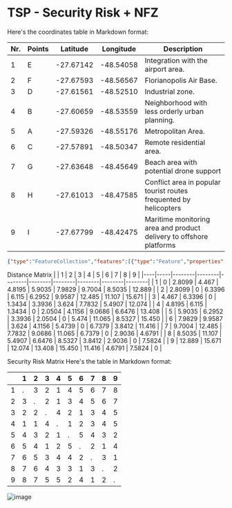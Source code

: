 # TSP - Security Risk + NFZ

Here's the coordinates table in Markdown format:

|Nr.|Points| Latitude  | Longitude |Description|
|--|-|-----------|-----------|-|
|1|E| -27.67142 | -48.54058 |Integration with the airport area.|
|2|F| -27.67593 | -48.56567 |Florianopolis Air Base.|
|3|D| -27.61561 | -48.52510 |Industrial zone.|
|4|B| -27.60659 | -48.53559 |Neighborhood with less orderly urban planning.|
|5|A| -27.59326 | -48.55176 |Metropolitan Area.|
|6|C| -27.57891 | -48.50347 |Remote residential area.|
|7|G| -27.63648 | -48.45649 |Beach area with potential drone support|
|8|H| -27.61013 | -48.47585 |Conflict area in popular tourist routes frequented by helicopters|
|9|I| -27.67799 | -48.42475 |Maritime monitoring area and product delivery to offshore platforms|


```geojson
{"type":"FeatureCollection","features":[{"type":"Feature","properties":{"descrição":"Integração com área de aeroporto","letra":"e"},"geometry":{"coordinates":[-48.540577179137415,-27.671422137162196],"type":"Point"},"id":0},{"type":"Feature","properties":{"descrição":"Base Aérea de Florianópolis - 2º Esquadrão do 7º Grupo de Aviação","letra":"f"},"geometry":{"coordinates":[-48.56566790514921,-27.675930258082644],"type":"Point"},"id":1},{"type":"Feature","properties":{"descrição":"área industrial","letra":"d"},"geometry":{"coordinates":[-48.52509636671357,-27.615609439201847],"type":"Point"}},{"type":"Feature","properties":{"descrição":"bairro não tão perto da cidade","letra":"b"},"geometry":{"coordinates":[-48.53558784624806,-27.60659198856831],"type":"Point"}},{"type":"Feature","properties":{"descrição":"área metropolitana","letra":"a"},"geometry":{"coordinates":[-48.55176243236028,-27.593260258436075],"type":"Point"}},{"type":"Feature","properties":{"descrição":"bairro afastado","letra":"c"},"geometry":{"coordinates":[-48.50346749120868,-27.578913616488954],"type":"Point"}},{"type":"Feature","properties":{"descrição":"área de praia com possível apoio","letra":"g"},"geometry":{"coordinates":[-48.45649179749506,-27.636479362331634],"type":"Point"},"id":6},{"type":"Feature","properties":{"descrição":"Conflitos em rotas turísticas populadas por helicópteros","letra":"h"},"geometry":{"coordinates":[-48.4758534389978,-27.610134265333556],"type":"Point"}},{"type":"Feature","properties":{"descrição":"Monitoramento marítimo e entrega de produtos em plataforma de petróleo","letra":"i"},"geometry":{"coordinates":[-48.42475106534704,-27.677998240992387],"type":"Point"},"id":8}]}
```

Distance Matrix
|    |   1 |      2 |      3 |      4 |      5 |      6 |      7 |      8 |      9 |
|----|-----|--------|--------|--------|--------|--------|--------|--------|--------|
|  1 |   0 | 2.8099 | 4.467  | 4.8195 | 5.9035 | 7.9829 | 9.7004 | 8.5035 | 12.889 |
|  2 | 2.8099 |      0 | 6.3396 | 6.115  | 6.2952 | 9.9587 | 12.485 | 11.107 | 15.671 |
|  3 | 4.467  | 6.3396 |      0 | 1.3434 | 3.3936 |  3.624 | 7.7832 | 5.4907 | 12.074 |
|  4 | 4.8195 |  6.115 | 1.3434 |      0 | 2.0504 | 4.1156 | 9.0686 | 6.6476 | 13.408 |
|  5 | 5.9035 | 6.2952 | 3.3936 | 2.0504 |      0 | 5.474  | 11.065 | 8.5327 | 15.450 |
|  6 | 7.9829 | 9.9587 |  3.624 | 4.1156 | 5.4739 |      0 | 6.7379 | 3.8412 | 11.416 |
|  7 | 9.7004 | 12.485 | 7.7832 | 9.0686 |  11.065 | 6.7379 |      0 | 2.9036 | 4.6791 |
|  8 | 8.5035 | 11.107 | 5.4907 | 6.6476 | 8.5327 | 3.8412 | 2.9036 |      0 | 7.5824 |
|  9 | 12.889 | 15.671 | 12.074 | 13.408 |  15.450 | 11.416 | 4.6791 | 7.5824 |      0 |


Security Risk Matrix 
Here's the table in Markdown format:

|    |   1 |   2 |   3 |   4 |   5 |   6 |   7 |   8 |   9 |
|----|-----|-----|-----|-----|-----|-----|-----|-----|-----|
|  1 |   . |   3 |   2 |   1 |   4 |   5 |   6 |   7 |   8 |
|  2 |   3 |   . |   2 |   1 |   3 |   4 |   5 |   6 |   7 |
|  3 |   2 |   2 |   . |   4 |   2 |   1 |   3 |   4 |   5 |
|  4 |   1 |   1 |   4 |   . |   1 |   2 |   3 |   4 |   5 |
|  5 |   4 |   3 |   2 |   1 |   . |   5 |   4 |   3 |   2 |
|  6 |   5 |   4 |   1 |   2 |   5 |   . |   2 |   1 |   4 |
|  7 |   6 |   5 |   3 |   4 |   4 |   2 |   . |   3 |   1 |
|  8 |   7 |   6 |   4 |   3 |   3 |   1 |   3 |   . |   2 |
|  9 |   8 |   7 |   5 |   5 |   2 |   4 |   1 |   2 |   . |


![image](https://github.com/avelin0/Operational-Research/assets/12461215/3c5f5616-a1dc-414a-97fe-324407eab168)

